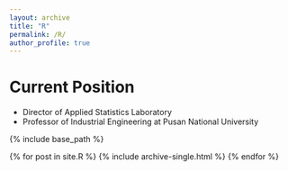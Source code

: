 ```yaml
---
layout: archive
title: "R"
permalink: /R/
author_profile: true
---
```




Current Position
======
* Director of Applied Statistics Laboratory
* Professor of Industrial Engineering at Pusan National University





{% include base_path %}

{% for post in site.R %}
  {% include archive-single.html %}
{% endfor %}
